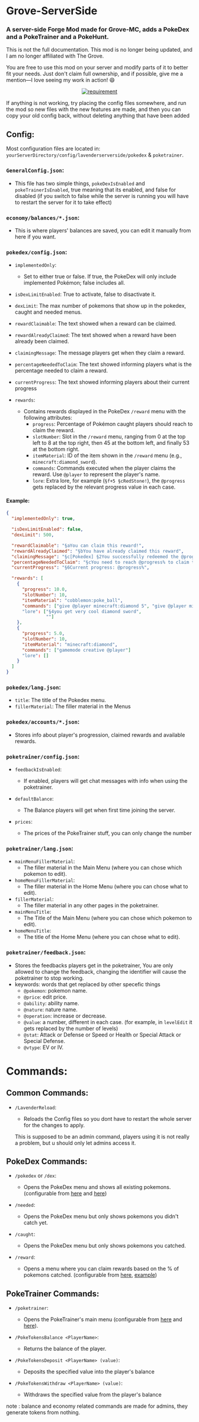 Grove-ServerSide
=====================
### A server-side Forge Mod made for Grove-MC, adds a **PokeDex** and a **PokeTrainer** and a **PokeHunt**.

This is not the full documentation. This mod is no longer being updated, and I am no longer affiliated with The Grove.

You are free to use this mod on your server and modify parts of it to better fit your needs. Just don't claim full ownership, and if possible, give me a mention—I love seeing my work in action! 😄

<p align="center">
  <a href="https://modrinth.com/mod/gooeylibs" target="_blank">
    <img alt="requirement" src="https://raw.githubusercontent.com/ImSouhay/hub/main/GooeyLibsRequiredIcon.svg" />
  </a>

If anything is not working, try placing the config files somewhere, and run the mod so new files with the new features are made, and then you can copy your old config back, without deleting anything that have been added

## Config:

Most configuration files are located in: `yourServerDirectory/config/lavenderserverside/pokedex` & `poketrainer`.

### `GeneralConfig.json`:
- This file has two simple things, `pokeDexIsEnabled` and `pokeTrainerIsEnabled`, true meaning that its enabled, and false for disabled (if you switch to false while the server is running you will have to restart the server for it to take effect)

### `economy/balances/*.json`:
- This is where players' balances are saved, you can edit it manually from here if you want.

### `pokedex/config.json`:

- `implementedOnly`:
  - Set to either true or false. If true, the PokeDex will only include implemented Pokémon; false includes all.

- `isDexLimitEnabled`: True to activate, false to disactivate it.
- `dexLimit`: The max number of pokemons that show up in the pokedex, caught and needed menus.
  
- `rewardClaimable`: The text showed when a reward can be claimed.
- `rewardAlreadyClaimed`: The text showed when a reward have been already been claimed.
- `claimingMessage`: The message players get when they claim a reward.
- `percentageNeededToClaim`: The text showed informing players what is the percentage needed to claim a reward.
- `currentProgress`: The text showed informing players about their current progress
  
- `rewards`:
  - Contains rewards displayed in the PokeDex `/reward` menu with the following attributes:
    - `progress`: Percentage of Pokémon caught players should reach to claim the reward.
    - `slotNumber`: Slot in the `/reward` menu, ranging from 0 at the top left to 8 at the top right, then 45 at the bottom left, and finally 53 at the bottom right.
    - `itemMaterial`: ID of the item shown in the `/reward` menu (e.g., `minecraft:diamond_sword`).
    - `commands`: Commands executed when the player claims the reward. Use `@player` to represent the player's name.
    - `lore`: Extra lore, for example (`§f+5 §cRedStone!`), the `@progress` gets replaced by the relevant progress value in each case.

#### Example:

```json
{
  "implementedOnly": true,

  "isDexLimitEnabled": false,
  "dexLimit": 500,

  "rewardClaimable": "§aYou can claim this reward!",
  "rewardAlreadyClaimed": "§bYou have already claimed this reward",
  "claimingMessage": "§c[Pokedex] §2You successfully redeemed the @progress% dex rewards.",
  "percentageNeededToClaim": "§cYou need to reach @progress% to claim this reward",
  "currentProgress": "§6Current progress: @progress%",

  "rewards": [
    {
      "progress": 10.0,
      "slotNumber": 10,
      "itemMaterial": "cobblemon:poke_ball",
      "commands": ["give @player minecraft:diamond 5", "give @player minecraft:diamond_sword"]
      "lore": ["§4you get very cool diamond sword",
               ""]
    },
    {
      "progress": 5.0,
      "slotNumber": 10,
      "itemMaterial": "minecraft:diamond",
      "commands": ["gamemode creative @player"]
      "lore": []
    }
  ]
}
```

### `pokedex/lang.json`:
- `title`: The title of the Pokedex menu.
- `fillerMaterial`: The filler material in the Menus

### `pokedex/accounts/*.json`:
- Stores info about player's progression, claimed rewards and available rewards.


### `poketrainer/config.json`:
- `feedbackIsEnabled`:
  * If enabled, players will get chat messages with info when using the poketrainer.

- `defaultBalance`:
  * The Balance players will get when first time joining the server.

- `prices`:
  * The prices of the PokeTrainer stuff, you can only change the number

### `poketrainer/lang.json`:
- `mainMenuFillerMaterial`:
  * The filler material in the Main Menu (where you can chose which pokemon to edit).
- `homeMenuFillerMaterial`:
  * The filler material in the Home Menu (where you can chose what to edit).
- `fillerMaterial`:
  * The filler material in any other pages in the poketrainer.
- `mainMenuTitle`:
  * The Title of the Main Menu (where you can chose which pokemon to edit).
- `homeMenuTitle`:
  * The title of the Home Menu (where you can chose what to edit).

### `poketrainer/feedback.json`:
- Stores the feedbacks players get in the poketrainer, You are only allowed to change the feedback, changing the identifier will cause the poketrainer to stop working.
- keywords: words that get replaced by other specefic things
  - `@pokemon`: pokemon name.
  - `@price`: edit price.
  - `@ability`: ability name.
  - `@nature`: nature name.
  - `@operation`: increase or decrease.
  - `@value`: a number, different in each case. (for example, in `levelEdit` it gets replaced by the number of levels)
  - `@stat`: Attack or Defense or Speed or Health or Special Attack or Special Defense.
  - `@vtype`: EV or IV.


# Commands:

## **Common Commands:**

- `/LavenderReload`:

  * Reloads the Config files so you dont have to restart the whole server for the changes to apply. 
  
  This is supposed to be an admin command, players using it is not really a problem, but u should only let admins access it.


## **PokeDex Commands:**

- `/pokedex` or `/dex`:

  * Opens the PokeDex menu and shows all existing pokemons. (configurable from [here](#pokedexconfigjson) and [here](#pokedexlangjson))
  

- `/needed`:

  * Opens the PokeDex menu but only shows pokemons you didn't catch yet.

- `/caught`:
  * Opens the PokeDex menu but only shows pokemons you catched.

- `/reward`:
  * Opens a menu where you can claim rewards based on the % of pokemons catched. (configurable from [here](#pokedexconfigjson), [example](#example))

## **PokeTrainer Commands:**

- `/poketrainer`:
  * Opens the PokeTrainer's main menu (configurable from [here](#poketrainerconfigjson) and [here](#poketrainerlangjson)).
 
- `/PokeTokensBalance <PlayerName>`:
  * Returns the balance of the player.
 
- `/PokeTokensDeposit <PlayerName> (value)`:
  * Deposits the specified value into the player's balance
 
- `/PokeTokensWithdraw <PlayerName> (value)`:
  * Withdraws the specified value from the player's balance
 
note : balance and economy related commands are made for admins, they generate tokens from nothing.
